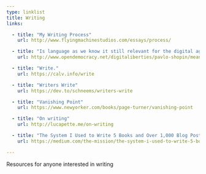 ```yaml
---
type: linklist
title: Writing
links:

  - title: "My Writing Process"
    url: http://www.flyingmachinestudios.com/essays/process/

  - title: "Is language as we know it still relevant for the digital age?"
    url: http://www.opendemocracy.net/digitaliberties/pavlo-shopin/meaning-of-language-why-do-arts-and-sciences-need-language

  - title: "Write."
    url: https://calv.info/write

  - title: "Writers Write"
    url: https://dev.to/schneems/writers-write

  - title: "Vanishing Point"
    url: https://www.newyorker.com/books/page-turner/vanishing-point

  - title: "On writing"
    url: http://lucapette.me/on-writing

  - title: "The System I Used to Write 5 Books and Over 1,000 Blog Posts"
    url: https://medium.com/the-mission/the-system-i-used-to-write-5-books-and-over-1-000-blog-posts-5872451d7461

---
```


Resources for anyone interested in writing
